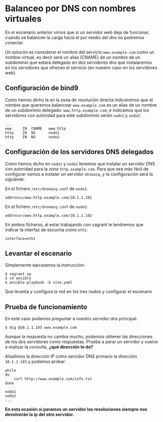 # Balanceo por DNS con nombres virtuales

En el escenario anterior vimos que si un servidor web deja de funcionar, cuando se balancee la carga hacía el por medio del dns no podremos conectar.

Un solucón es considerar el nombre del servicio `www.example.com` como un nombre virtual, es decir será un alias (CNAME) de un nombre de un subdominio que estará delegado en dos servidores dns que instalaremos en los servidores que ofrecen el servicio (en nuestro caso en los servidores web).

## Configuración de bind9

Como hemos dicho la en la zona de resolución directa indicaremos que el nombre que queremos balancear `www.example.com` es un alias de un nombre de un subdominio delegado: `www.http.example.com`, e indicamos que los servidores con autoridad para este subdominio serán `nodo1` y `nodo2`:

    ...
    www     IN  CNAME   www.http
    http    IN  NS      nodo1
    http    IN  NS      nodo2

## Configuración de los servidores DNS delegados

Como hemos dicho en `nodo1` y `nodo2` tenemos que instalar un servidor DNS con autoridad para la zona `http.example.com`. Para que sea más fácil de configurar vamos a instalar un servidor `dnsmasq`, y la configuración será la siguiente:

En el fichero `/etc/dnsmasq.conf` de `nodo1`:

    address=/www.http.example.com/10.1.1.101

En el fichero `/etc/dnsmasq.conf` de `nodo2`:

    address=/www.http.example.com/10.1.1.102

En ambos ficheros, al estar trabajando con vagrant le tendremos que indicar la interfaz de escucha como `eth1`:

    interface=eth1

## Levantar el escenario

Simplemente ejecutamos la instrucción:

    $ vagrant up
    $ cd ansible
    $ ansible-playbook -b site.yaml

Que levanta y configura la red en los tres nodos y configurar el escenario

## Prueba de funcionamiento

En este caso podemos preguntar a nuestro servidor dns principal:

    $ dig @10.1.1.103 www.example.com

Aunque la respuesta no cambia mucho, podemos obtener las direcciones de los dos servidores como respuestas. Prueba a parar un servidor y vuelve a realizar la consulta, **¿qué dirección te da?**

Añadimos la dirección IP como servidor DNS primario la dirección `10.1.1.103` y podemos probar:

    while
    do
        curl http://www.example.com/info.txt
    done

    nodo1
    nodo2
    ...

**En esta ocasión si paramos un servidor las resoluciones siempre nos devolverán la ip del otro servidor.**

